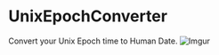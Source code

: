 # UnixEpochConverter
Convert your Unix Epoch time to Human Date.
![Imgur](https://i.imgur.com/iYcUsgv.png)
